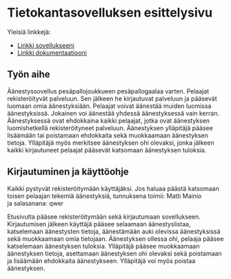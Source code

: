 # Tietokantasovelluksen esittelysivu

Yleisiä linkkejä:

* [Linkki sovellukseeni](http://linili.users.cs.helsinki.fi/tsoha/)
* [Linkki dokumentaatiooni](https://github.com/linili/Tsoha-Bootstrap/blob/master/doc/Dokumentaatio.pdf)


## Työn aihe

Äänestyssovellus pesäpallojoukkueen pesäpallogaalaa varten. Pelaajat rekisteröityvät palveluun. Sen jälkeen he kirjautuvat palveluun ja pääsevät luomaan omia äänestyksiään. Pelaajat voivat äänestää muiden luomissa äänestyksissä. Jokainen voi äänestää yhdessä äänestyksessä vain kerran. Äänestyksessä ovat ehdokkaina kaikki pelaajat, jotka ovat äänestyksen luomishetkellä rekisteröityneet palveluun. Äänestyksen ylläpitäjä pääsee lisäämään tai poistamaan ehdokkaita sekä muokkaamaan äänestyksen tietoja. Ylläpitäjä myös merkitsee äänestyksen ohi olevaksi, jonka jälkeen kaikki kirjautuneet pelaajat pääsevät katsomaan äänestyksen tuloksia.

## Kirjautuminen ja käyttöohje
Kaikki pystyvät rekisteröitymään käyttäjäksi.
Jos haluaa päästä katsomaan toisen pelaajan tekemiä äänestyksiä,
tunnuksena toimii: Matti Mainio  
ja salasanana: qwer  
  
  Etusivulta pääsee rekisteröitymään sekä kirjautumaan sovellukseen. Kirjautumisen jälkeen käyttäjä pääsee selaamaan äänestyslistaa, katselemaan äänestysten tietoja, äänestämään auki olevissa äänestyksissä sekä muokkaamaan omia tietojaan. Äänestyksen ollessa ohi, pelaaja pääsee katselemaan äänestyksen tuloksia.
  Ylläpitäjä pääsee muokkaamaan äänestyksen tietoja, asettamaan äänestyksen ohi olevaksi sekä poistamaan ja lisäämään ehdokkaita äänestykseen. Ylläpitäjä voi myös poistaa äänestyksen.
